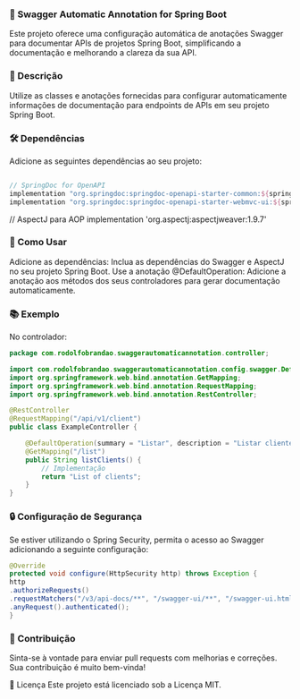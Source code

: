 ### 🌟 Swagger Automatic Annotation for Spring Boot
Este projeto oferece uma configuração automática de anotações Swagger para documentar APIs de projetos Spring Boot, simplificando a documentação e melhorando a clareza da sua API.

### 📜 Descrição
Utilize as classes e anotações fornecidas para configurar automaticamente informações de documentação para endpoints de APIs em seu projeto Spring Boot.

### 🛠️ Dependências
Adicione as seguintes dependências ao seu projeto:

```gradle

// SpringDoc for OpenAPI
implementation "org.springdoc:springdoc-openapi-starter-common:${springdocVersion}"
implementation "org.springdoc:springdoc-openapi-starter-webmvc-ui:${springdocVersion}"
```
// AspectJ para AOP
implementation 'org.aspectj:aspectjweaver:1.9.7'
### 🚀 Como Usar
Adicione as dependências: Inclua as dependências do Swagger e AspectJ no seu projeto Spring Boot.
Use a anotação @DefaultOperation: Adicione a anotação aos métodos dos seus controladores para gerar documentação automaticamente.
### 📚 Exemplo
No controlador:

```java
package com.rodolfobrandao.swaggerautomaticannotation.controller;

import com.rodolfobrandao.swaggerautomaticannotation.config.swagger.DefaultOperation;
import org.springframework.web.bind.annotation.GetMapping;
import org.springframework.web.bind.annotation.RequestMapping;
import org.springframework.web.bind.annotation.RestController;

@RestController
@RequestMapping("/api/v1/client")
public class ExampleController {

    @DefaultOperation(summary = "Listar", description = "Listar clientes", tags = {"Cliente"})
    @GetMapping("/list")
    public String listClients() {
        // Implementação
        return "List of clients";
    }
}
```
### 🔒 Configuração de Segurança
Se estiver utilizando o Spring Security, permita o acesso ao Swagger adicionando a seguinte configuração:

```java
@Override
protected void configure(HttpSecurity http) throws Exception {
http
.authorizeRequests()
.requestMatchers("/v3/api-docs/**", "/swagger-ui/**", "/swagger-ui.html").permitAll()
.anyRequest().authenticated();
}
```
### 🤝 Contribuição
Sinta-se à vontade para enviar pull requests com melhorias e correções. Sua contribuição é muito bem-vinda!

📜 Licença
Este projeto está licenciado sob a Licença MIT.
